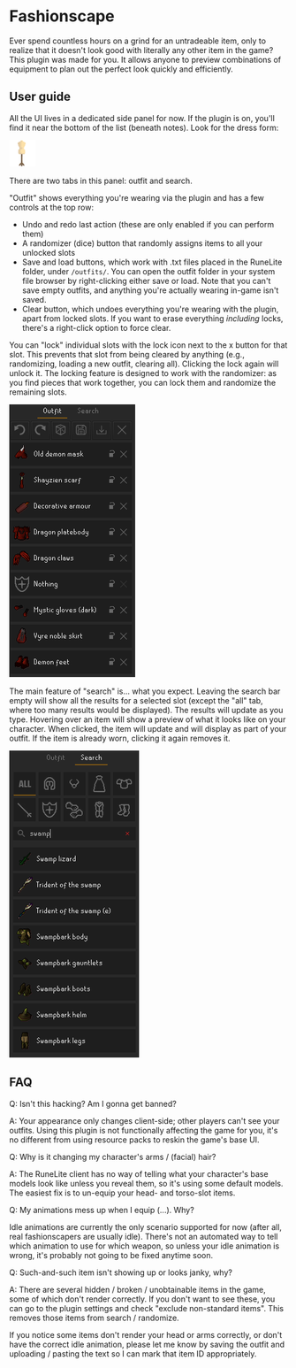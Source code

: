 # Fashionscape
Ever spend countless hours on a grind for an untradeable item, only to realize that it doesn't look good with literally 
any other item in the game? This plugin was made for you. It allows anyone to preview combinations of equipment to 
plan out the perfect look quickly and efficiently.

## User guide
All the UI lives in a dedicated side panel for now. If the plugin is on, you'll find it near the bottom of the list
(beneath notes). Look for the dress form:
 
![Panel icon](icon.png)
 
There are two tabs in this panel: outfit and search. 

"Outfit" shows everything you're wearing via the plugin and has a few controls at the top row:
* Undo and redo last action (these are only enabled if you can perform them)
* A randomizer (dice) button that randomly assigns items to all your unlocked slots
* Save and load buttons, which work with .txt files placed in the RuneLite folder, under `/outfits/`. You can open the
outfit folder in your system file browser by right-clicking either save or load. Note that you can't save empty outfits,
and anything you're actually wearing in-game isn't saved.
* Clear button, which undoes everything you're wearing with the plugin, apart from locked slots. If you want to erase
everything *including* locks, there's a right-click option to force clear.

You can "lock" individual slots with the lock icon next to the x button for that slot. This prevents that slot from 
being cleared by anything (e.g., randomizing, loading a new outfit, clearing all). Clicking the lock again will unlock
it. The locking feature is designed to work with the randomizer: as you find pieces that work together, you can lock
them and randomize the remaining slots.

![Outfit tab](outfit_tab.png)

The main feature of "search" is... what you expect. Leaving the search bar empty will show all the results for a selected
slot (except the "all" tab, where too many results would be displayed). The results will update as you type. Hovering
over an item will show a preview of what it looks like on your character. When clicked, the item will update and will
display as part of your outfit. If the item is already worn, clicking it again removes it.

![Search tab](search_tab.png)

## FAQ
Q: Isn't this hacking? Am I gonna get banned?

A: Your appearance only changes client-side; other players can't see your outfits. Using this plugin is not 
functionally affecting the game for you, it's no different from using resource packs to reskin the game's base UI.

Q: Why is it changing my character's arms / (facial) hair?

A: The RuneLite client has no way of telling what your character's base models look like unless you reveal them, so 
it's using some default models. The easiest fix is to un-equip your head- and torso-slot items.

Q: My animations mess up when I equip (...). Why?

Idle animations are currently the only scenario supported for now (after all, real fashionscapers are usually idle).
There's not an automated way to tell which animation to use for which weapon, so unless your idle animation is wrong, 
it's probably not going to be fixed anytime soon.

Q: Such-and-such item isn't showing up or looks janky, why?

A: There are several hidden / broken / unobtainable items in the game, some of which don't render correctly. If you
don't want to see these, you can go to the plugin settings and check "exclude non-standard items". This removes those 
items from search / randomize.

If you notice some items don't render your head or arms correctly, or don't have the correct idle animation, please
let me know by saving the outfit and uploading / pasting the text so I can mark that item ID appropriately.

